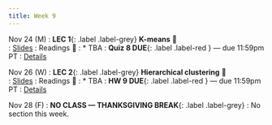 ```yaml
---
title: Week 9 
---
```



Nov 24 (M)
: **LEC 1**{: .label .label-grey} **K-means** 🎥  
    : [Slides](.)
: Readings 📖
: * TBA
: **Quiz 8 DUE**{: .label .label-red } — due 11:59pm PT
: [Details](.)

Nov 26 (W)
: **LEC 2**{: .label .label-grey} **Hierarchical clustering** 🎥  
    : [Slides](.)
: Readings 📖
: * TBA
: **HW 9 DUE**{: .label .label-red } — due 11:59pm PT
: [Details](.)

Nov 28 (F)
: **NO CLASS — THANKSGIVING BREAK**{: .label .label-grey}
: No section this week.